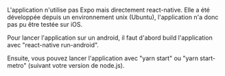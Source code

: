 L'application n'utilise pas Expo mais directement react-native. Elle a été développée depuis un environnement unix (Ubuntu), l'application n'a donc pas pu être testée sur iOS.

Pour lancer l'application sur un android, il faut d'abord build l'application avec "react-native run-android".

Ensuite, vous pouvez lancer l'application avec "yarn start" ou "yarn start-metro" (suivant votre version de node.js).
